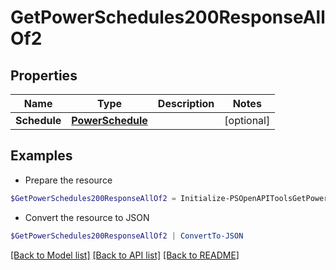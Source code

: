 # GetPowerSchedules200ResponseAllOf2
## Properties

Name | Type | Description | Notes
------------ | ------------- | ------------- | -------------
**Schedule** | [**PowerSchedule**](PowerSchedule.md) |  | [optional] 

## Examples

- Prepare the resource
```powershell
$GetPowerSchedules200ResponseAllOf2 = Initialize-PSOpenAPIToolsGetPowerSchedules200ResponseAllOf2  -Schedule null
```

- Convert the resource to JSON
```powershell
$GetPowerSchedules200ResponseAllOf2 | ConvertTo-JSON
```

[[Back to Model list]](../README.md#documentation-for-models) [[Back to API list]](../README.md#documentation-for-api-endpoints) [[Back to README]](../README.md)

